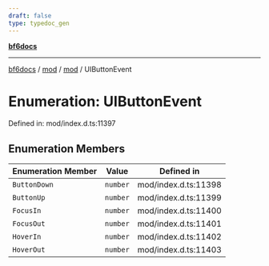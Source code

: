 ```yaml
---
draft: false
type: typedoc_gen
---
```


[**bf6docs**](../../../_index.md)

***

[bf6docs](../../../_index.md) / [mod](../../_index.md) / [mod](../_index.md) / UIButtonEvent

# Enumeration: UIButtonEvent

Defined in: mod/index.d.ts:11397

## Enumeration Members

| Enumeration Member | Value | Defined in |
| ------ | ------ | ------ |
| <a id="buttondown"></a> `ButtonDown` | `number` | mod/index.d.ts:11398 |
| <a id="buttonup"></a> `ButtonUp` | `number` | mod/index.d.ts:11399 |
| <a id="focusin"></a> `FocusIn` | `number` | mod/index.d.ts:11400 |
| <a id="focusout"></a> `FocusOut` | `number` | mod/index.d.ts:11401 |
| <a id="hoverin"></a> `HoverIn` | `number` | mod/index.d.ts:11402 |
| <a id="hoverout"></a> `HoverOut` | `number` | mod/index.d.ts:11403 |
